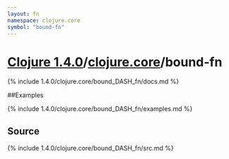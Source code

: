 ```yaml
---
layout: fn
namespace: clojure.core
symbol: "bound-fn"
---
```


# [Clojure 1.4.0](../../)/[clojure.core](../)/bound-fn

{% include 1.4.0/clojure.core/bound_DASH_fn/docs.md %}

##Examples

{% include 1.4.0/clojure.core/bound_DASH_fn/examples.md %}
## Source
{% include 1.4.0/clojure.core/bound_DASH_fn/src.md %}

